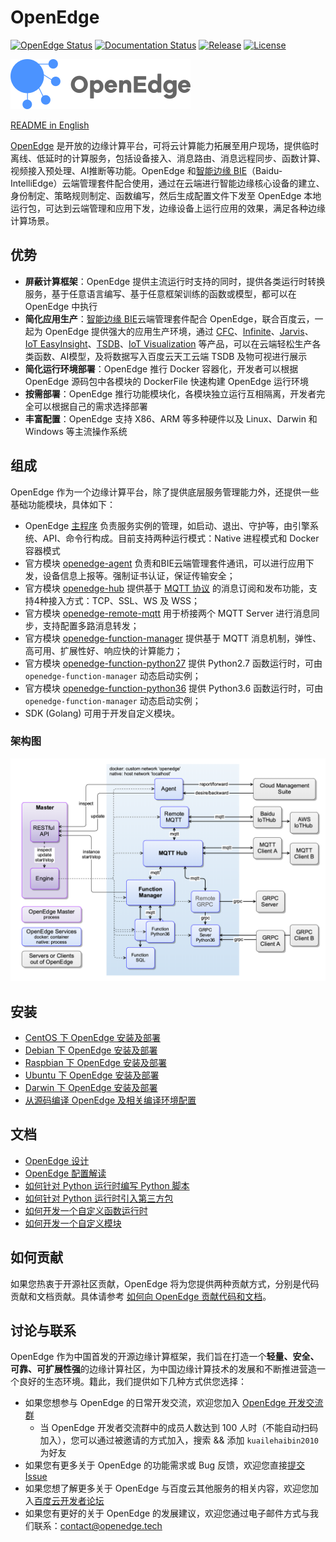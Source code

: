 # OpenEdge

[![OpenEdge Status](https://travis-ci.com/baidu/openedge.svg?branch=master)](https://travis-ci.com/baidu/openedge)  [![Documentation Status](https://img.shields.io/badge/文档-最新-brightgreen.svg?style=flat)](https://openedge.tech/zh)    [![Release](https://img.shields.io/github/release-pre/baidu/openedge.svg?color=blue&label=pre-release)](https://github.com/baidu/openedge/releases)    [![License](https://img.shields.io/github/license/baidu/openedge.svg?color=blue)](LICENSE)

![OpenEdge-logo](./doc/images/logo/logo-with-name.png)

[README in English](./README.md)

[OpenEdge](https://openedge.tech) 是开放的边缘计算平台，可将云计算能力拓展至用户现场，提供临时离线、低延时的计算服务，包括设备接入、消息路由、消息远程同步、函数计算、视频接入预处理、AI推断等功能。OpenEdge 和[智能边缘 BIE](https://cloud.baidu.com/product/bie.html)（Baidu-IntelliEdge）云端管理套件配合使用，通过在云端进行智能边缘核心设备的建立、身份制定、策略规则制定、函数编写，然后生成配置文件下发至 OpenEdge 本地运行包，可达到云端管理和应用下发，边缘设备上运行应用的效果，满足各种边缘计算场景。

## 优势

- **屏蔽计算框架**：OpenEdge 提供主流运行时支持的同时，提供各类运行时转换服务，基于任意语言编写、基于任意框架训练的函数或模型，都可以在 OpenEdge 中执行
- **简化应用生产**：[智能边缘 BIE](https://cloud.baidu.com/product/bie.html)云端管理套件配合 OpenEdge，联合百度云，一起为 OpenEdge 提供强大的应用生产环境，通过 [CFC](https://cloud.baidu.com/product/cfc.html)、[Infinite](https://cloud.baidu.com/product/infinite.html)、[Jarvis](http://di.baidu.com/product/jarvis)、[IoT EasyInsight](https://cloud.baidu.com/product/ist.html)、[TSDB](https://cloud.baidu.com/product/tsdb.html)、[IoT Visualization](https://cloud.baidu.com/product/iotviz.html) 等产品，可以在云端轻松生产各类函数、AI模型，及将数据写入百度云天工云端 TSDB 及物可视进行展示
- **简化运行环境部署**：OpenEdge 推行 Docker 容器化，开发者可以根据 OpenEdge 源码包中各模块的 DockerFile 快速构建 OpenEdge 运行环境
- **按需部署**：OpenEdge 推行功能模块化，各模块独立运行互相隔离，开发者完全可以根据自己的需求选择部署
- **丰富配置**：OpenEdge 支持 X86、ARM 等多种硬件以及 Linux、Darwin 和 Windows 等主流操作系统

## 组成

OpenEdge 作为一个边缘计算平台，除了提供底层服务管理能力外，还提供一些基础功能模块，具体如下：

- OpenEdge [主程序](./doc/zh-cn/overview/OpenEdge-design.md#主程序) 负责服务实例的管理，如启动、退出、守护等，由引擎系统、API、命令行构成。目前支持两种运行模式：Native 进程模式和 Docker 容器模式
- 官方模块 [openedge-agent](./doc/zh-cn/overview/OpenEdge-design.md#openedge-agent) 负责和BIE云端管理套件通讯，可以进行应用下发，设备信息上报等。强制证书认证，保证传输安全；
- 官方模块 [openedge-hub](./doc/zh-cn/overview/OpenEdge-design.md#openedge-hub) 提供基于 [MQTT 协议](http://docs.oasis-open.org/mqtt/mqtt/v3.1.1/os/mqtt-v3.1.1-os.html) 的消息订阅和发布功能，支持4种接入方式：TCP、SSL、WS 及 WSS；
- 官方模块 [openedge-remote-mqtt](./doc/zh-cn/overview/OpenEdge-design.md#openedge-remote-mqtt) 用于桥接两个 MQTT Server 进行消息同步，支持配置多路消息转发；
- 官方模块 [openedge-function-manager](./doc/zh-cn/overview/OpenEdge-design.md#openedge-function-manager) 提供基于 MQTT 消息机制，弹性、高可用、扩展性好、响应快的计算能力；
- 官方模块 [openedge-function-python27](./doc/zh-cn/overview/OpenEdge-design.md#openedge-function-python27) 提供 Python2.7 函数运行时，可由 `openedge-function-manager` 动态启动实例；
- 官方模块 [openedge-function-python36](./doc/zh-cn/overview/OpenEdge-design.md#openedge-function-python36) 提供 Python3.6 函数运行时，可由`openedge-function-manager` 动态启动实例；
- SDK (Golang) 可用于开发自定义模块。

### 架构图

![架构图](./doc/images/overview/design/openedge_design.png)

## 安装

- [CentOS 下 OpenEdge 安装及部署](./doc/zh-cn/setup/Install-OpenEdge-on-CentOS.md)
- [Debian 下 OpenEdge 安装及部署](./doc/zh-cn/setup/Install-OpenEdge-on-Debian.md)
- [Raspbian 下 OpenEdge 安装及部署](./doc/zh-cn/setup/Install-OpenEdge-on-Raspbian.md)
- [Ubuntu 下 OpenEdge 安装及部署](./doc/zh-cn/setup/Install-OpenEdge-on-Ubuntu.md)
- [Darwin 下 OpenEdge 安装及部署](./doc/zh-cn/setup/Install-OpenEdge-on-Darwin.md)
- [从源码编译 OpenEdge 及相关编译环境配置](./doc/zh-cn/setup/Build-OpenEdge-from-Source.md)

## 文档

- [OpenEdge 设计](./doc/zh-cn/overview/OpenEdge-design.md)
- [OpenEdge 配置解读](./doc/zh-cn/tutorials/Config-interpretation.md)
- [如何针对 Python 运行时编写 Python 脚本](./doc/zh-cn/customize/How-to-write-a-python-script-for-python-runtime.md)
- [如何针对 Python 运行时引入第三方包](./doc/zh-cn/customize/How-to-import-third-party-libraries-for-python-runtime.md)
- [如何开发一个自定义函数运行时](./doc/zh-cn/customize/How-to-develop-a-customize-runtime-for-function.md)
- [如何开发一个自定义模块](./doc/zh-cn/customize/How-to-develop-a-customize-module-for-OpenEdge.md)

## 如何贡献

如果您热衷于开源社区贡献，OpenEdge 将为您提供两种贡献方式，分别是代码贡献和文档贡献。具体请参考 [如何向 OpenEdge 贡献代码和文档](./CONTRIBUTING-CN.md)。

## 讨论与联系

OpenEdge 作为中国首发的开源边缘计算框架，我们旨在打造一个**轻量、安全、可靠、可扩展性强**的边缘计算社区，为中国边缘计算技术的发展和不断推进营造一个良好的生态环境。籍此，我们提供如下几种方式供您选择：

- 如果您想参与 OpenEdge 的日常开发交流，欢迎您加入 [OpenEdge 开发交流群](https://openedge.bj.bcebos.com/Wechat/Wechat-OpenEdge.png)
    - 当 OpenEdge 开发者交流群中的成员人数达到 100 人时（不能自动扫码加入），您可以通过被邀请的方式加入，搜索 && 添加 `kuailehaibin2010` 为好友
- 如果您有更多关于 OpenEdge 的功能需求或 Bug 反馈，欢迎您直接[提交 Issue](https://github.com/baidu/openedge/issues)
- 如果您想了解更多关于 OpenEdge 与百度云其他服务的相关内容，欢迎您加入[百度云开发者论坛](https://cloud.baidu.com/forum/bce)
- 如果您有更好的关于 OpenEdge 的发展建议，欢迎您通过电子邮件方式与我们联系：<contact@openedge.tech>

